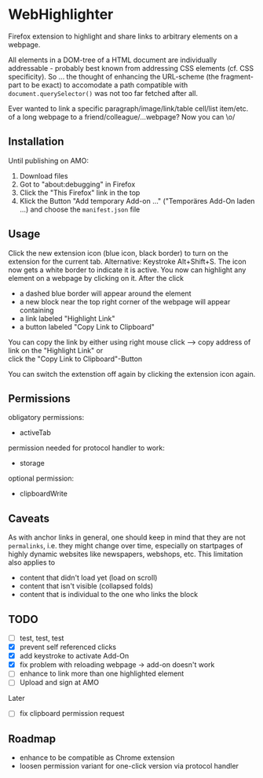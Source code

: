# WebHighlighter

Firefox extension to highlight and share links to arbitrary elements on a webpage. 
  
All elements in a DOM-tree of a HTML document are individually addressable - probably best known from addressing CSS elements (cf. CSS specificity). So ... the thought of enhancing the URL-scheme (the fragment-part to be exact) to accomodate a path compatible with `document.querySelector()` was not too far fetched after all. 
  
Ever wanted to link a specific paragraph/image/link/table cell/list item/etc. of a long webpage to a friend/colleague/...webpage? Now you can \o/
  
## Installation
Until publishing on AMO: 
1) Download files
2) Got to "about:debugging" in Firefox
3) Click the "This Firefox" link in the top
4) Klick the Button "Add temporary Add-on ..." ("Temporäres Add-On laden ...) and choose the `manifest.json` file

## Usage
Click the new extension icon (blue icon, black border) to turn on the extension for the current tab. Alternative: Keystroke Alt+Shift+S. The icon now gets a white border to indicate it is active. You now can highlight any element on a webpage by clicking on it. After the click
* a dashed blue border will appear around the element
* a new block near the top right corner of the webpage will appear containing
* a link labeled "Highlight Link"
* a button labeled "Copy Link to Clipboard" 
  
You can copy the link by either using right mouse click --> copy address of link on the "Highlight Link" or  
click the "Copy Link to Clipboard"-Button  
  
You can switch the extenstion off again by clicking the extension icon again.  
  
## Permissions
obligatory permissions:  
* activeTab
  
permission needed for protocol handler to work:  
* storage
  
optional permission:  
* clipboardWrite
  
## Caveats
As with anchor links in general, one should keep in mind that they are not `permalinks`, i.e. they might change over time, especially on startpages of highly dynamic websites like newspapers, webshops, etc.
This limitation also applies to
- content that didn't load yet (load on scroll)
- content that isn't visible (collapsed folds)
- content that is individual to the one who links the block
 
  
## TODO

- [ ] test, test, test
- [x] prevent self referenced clicks 
- [x] add keystroke to activate Add-On
- [x] fix problem with reloading webpage -> add-on doesn't work
- [ ] enhance to link more than one highlighted element
- [ ] Upload and sign at AMO

Later
- [ ] fix clipboard permission request


## Roadmap

* enhance to be compatible as Chrome extension
* loosen permission variant for one-click version via protocol handler


